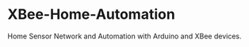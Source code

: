 XBee-Home-Automation
====================

Home Sensor Network and Automation with Arduino and XBee devices.
